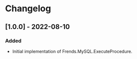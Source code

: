 # Changelog

## [1.0.0] - 2022-08-10
### Added
- Initial implementation of Frends.MySQL.ExecuteProcedure.
